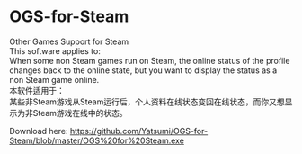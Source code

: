 # OGS-for-Steam
Other Games Support for Steam</br>
This software applies to:</br>
When some non Steam games run on Steam, the online status of the profile changes back to the online state, but you want to display the status as a non Steam game online.</br>
本软件适用于：</br>
某些非Steam游戏从Steam运行后，个人资料在线状态变回在线状态，而你又想显示为非Steam游戏在线中的状态。

Download here: https://github.com/Yatsumi/OGS-for-Steam/blob/master/OGS%20for%20Steam.exe